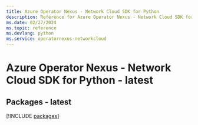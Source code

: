 ```yaml
---
title: Azure Operator Nexus - Network Cloud SDK for Python
description: Reference for Azure Operator Nexus - Network Cloud SDK for Python
ms.date: 02/27/2024
ms.topic: reference
ms.devlang: python
ms.service: operatornexus-networkcloud
---
```

# Azure Operator Nexus - Network Cloud SDK for Python - latest
## Packages - latest
[!INCLUDE [packages](operator-nexus---network-cloud-index.md)]